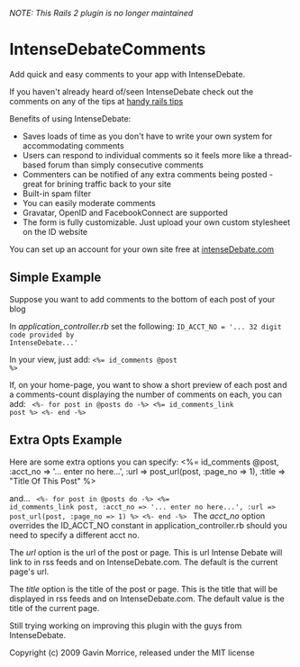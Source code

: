 _NOTE: This Rails 2 plugin is no longer maintained_

# IntenseDebateComments


Add quick and easy comments to your app with IntenseDebate.

If you haven't already heard of/seen IntenseDebate check out the comments on any of the tips at [handy rails tips](http://handyrailstips.com)

Benefits of using IntenseDebate: 
* Saves loads of time as you don't have to write your own system for accommodating comments
* Users can respond to individual comments so it feels more like a thread-based forum than simply consecutive comments
* Commenters can be notified of any extra comments being posted - great for brining traffic back to your site
* Built-in spam filter
* You can easily moderate comments
* Gravatar, OpenID and FacebookConnect are supported
 * The form is fully customizable. Just upload your own custom stylesheet on the ID website

You can set up an account for your own site free at [intenseDebate.com](http://intensedebate.com/)

## Simple Example

Suppose you want to add comments to the bottom of each post of your blog

In *application_controller.rb* set the following:
  <code>ID_ACCT_NO = '... 32 digit code provided by IntenseDebate...'</code>

In your view, just add:
  <code><%= id_comments @post %></code>

If, on your home-page, you want to show a short preview of each post and a comments-count displaying the number of comments on each, you can add:
<code>
	<%- for post in @posts do -%>
		<%= id_comments_link post %>
	<%- end -%>
</code>	
## Extra Opts Example

Here are some extra options you can specify:
	<%= id_comments @post, :acct_no => '... enter no here...', :url => post_url(post, :page_no => 1), :title => "Title Of This Post" %>

and...
<code>
	<%- for post in @posts do -%>
		<%= id_comments_link post, :acct_no => '... enter no here...', :url => post_url(post, :page_no => 1) %>
	<%- end -%>
</code>
The *acct_no* option overrides the ID_ACCT_NO constant in application_controller.rb should you need to specify a different acct no.

The *url* option is the url of the post or page. This is url Intense Debate will link to in rss feeds and on IntenseDebate.com. The default is the current page's url.

The *title* option is the title of the post or page. This is the title that will be displayed in rss feeds and on IntenseDebate.com. The default value is the title of the current page.


Still trying working on improving this plugin with the guys from IntenseDebate.


Copyright (c) 2009 Gavin Morrice, released under the MIT license
